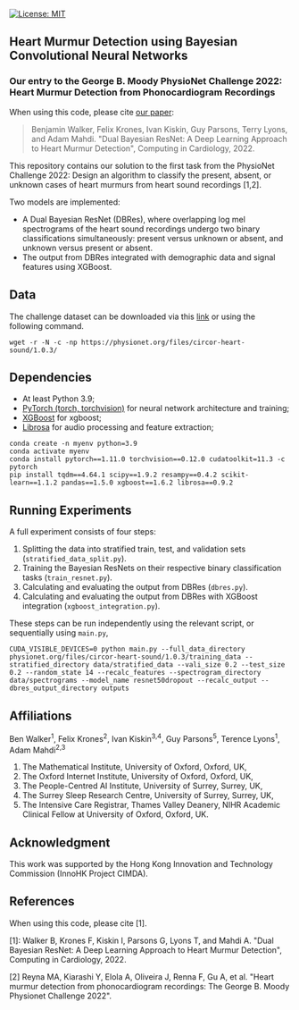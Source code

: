 [![License: MIT](https://img.shields.io/badge/License-MIT-yellow.svg)](https://opensource.org/licenses/MIT)


## Heart Murmur Detection using Bayesian Convolutional Neural Networks

### Our entry to the George B. Moody PhysioNet Challenge 2022: Heart Murmur Detection from Phonocardiogram Recordings

When using this code, please cite [our paper](https://cinc.org/archives/2022/pdf/CinC2022-355.pdf): 

> Benjamin Walker, Felix Krones, Ivan Kiskin, Guy Parsons, Terry Lyons, and Adam Mahdi.
> "Dual Bayesian ResNet: A Deep Learning Approach to Heart Murmur Detection", 
> Computing in Cardiology, 2022.

This repository contains our solution to the first task from the PhysioNet 
Challenge 2022: Design an algorithm to classify the present, absent, or unknown cases 
of heart murmurs from heart sound recordings [1,2].

Two models are implemented:
* A Dual Bayesian ResNet (DBRes), where overlapping log mel spectrograms of the 
heart sound recordings undergo two binary classifications simultaneously: present 
versus unknown or absent, and unknown versus present or absent.
* The output from DBRes integrated with demographic data and signal features 
using XGBoost.

## Data

The challenge dataset can be downloaded via this 
[link](https://physionet.org/static/published-projects/circor-heart-sound/the-circor-digiscope-phonocardiogram-dataset-1.0.3.zip)
or using the following command.
```angular2html
wget -r -N -c -np https://physionet.org/files/circor-heart-sound/1.0.3/
```

## Dependencies

- At least Python 3.9;
- [PyTorch (torch, torchvision)](https://github.com/pytorch/pytorch/) for neural network architecture and training;
- [XGBoost](https://github.com/dmlc/xgboost) for xgboost;
- [Librosa](https://github.com/librosa/librosa) for audio processing and feature extraction;

```
conda create -n myenv python=3.9
conda activate myenv
conda install pytorch==1.11.0 torchvision==0.12.0 cudatoolkit=11.3 -c pytorch
pip install tqdm==4.64.1 scipy==1.9.2 resampy==0.4.2 scikit-learn==1.1.2 pandas==1.5.0 xgboost==1.6.2 librosa==0.9.2
```

## Running Experiments

A full experiment consists of four steps:
1. Splitting the data into stratified train, test, and validation sets (`stratified_data_split.py`).
2. Training the Bayesian ResNets on their respective binary classification tasks (`train_resnet.py`).
3. Calculating and evaluating the output from DBRes (`dbres.py`).
4. Calculating and evaluating the output from DBRes with XGBoost integration (`xgboost_integration.py`).

These steps can be run independently using the relevant script, or sequentially using `main.py`,
```angular2html
CUDA_VISIBLE_DEVICES=0 python main.py --full_data_directory physionet.org/files/circor-heart-sound/1.0.3/training_data --stratified_directory data/stratified_data --vali_size 0.2 --test_size 0.2 --random_state 14 --recalc_features --spectrogram_directory data/spectrograms --model_name resnet50dropout --recalc_output --dbres_output_directory outputs
```

## Affiliations

Ben Walker<sup>1</sup>, Felix Krones<sup>2</sup>, Ivan Kiskin<sup>3,4</sup>, 
Guy Parsons<sup>5</sup>, Terence Lyons<sup>1</sup>, Adam Mahdi<sup>2,3</sup>

1. The Mathematical Institute, University of Oxford, Oxford, UK, 
2. The Oxford Internet Institute, University of Oxford, Oxford, UK, 
3. The People-Centred AI Institute, University of Surrey, Surrey, UK, 
4. The Surrey Sleep Research Centre, University of Surrey, Surrey, UK, 
5. The Intensive Care Registrar, Thames Valley Deanery, NIHR Academic Clinical Fellow at University of Oxford, Oxford, UK.

## Acknowledgment

This work was supported by the Hong Kong Innovation and Technology Commission (InnoHK Project CIMDA).

## References

When using this code, please cite [1].

[1]: Walker B, Krones F, Kiskin I, Parsons G, Lyons T, and Mahdi A. 
"Dual Bayesian ResNet: A Deep Learning Approach to Heart Murmur Detection", 
Computing in Cardiology, 2022.

[2] Reyna MA, Kiarashi Y, Elola A, Oliveira J, Renna F, Gu
A, et al. "Heart murmur detection from phonocardiogram
recordings: The George B. Moody Physionet Challenge 2022".
